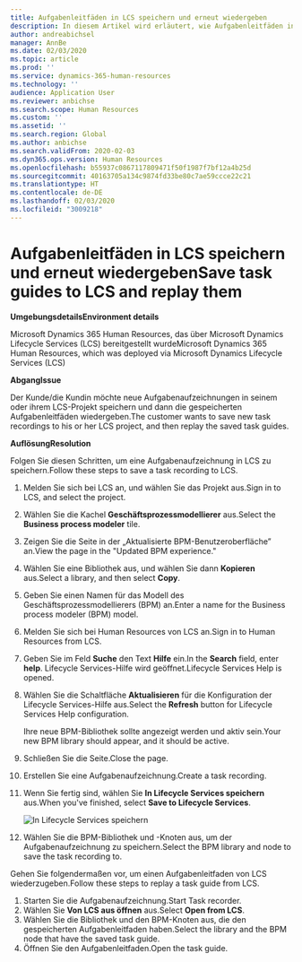 ```yaml
---
title: Aufgabenleitfäden in LCS speichern und erneut wiedergeben
description: In diesem Artikel wird erläutert, wie Aufgabenleitfäden in Microsoft Dynamics Lifecycle Services (LCS) gespeichert und dann wiedergegeben werden.
author: andreabichsel
manager: AnnBe
ms.date: 02/03/2020
ms.topic: article
ms.prod: ''
ms.service: dynamics-365-human-resources
ms.technology: ''
audience: Application User
ms.reviewer: anbichse
ms.search.scope: Human Resources
ms.custom: ''
ms.assetid: ''
ms.search.region: Global
ms.author: anbichse
ms.search.validFrom: 2020-02-03
ms.dyn365.ops.version: Human Resources
ms.openlocfilehash: b55937c0867117809471f50f1987f7bf12a4b25d
ms.sourcegitcommit: 40163705a134c9874fd33be80c7ae59ccce22c21
ms.translationtype: HT
ms.contentlocale: de-DE
ms.lasthandoff: 02/03/2020
ms.locfileid: "3009218"
---
```

# <a name="save-task-guides-to-lcs-and-replay-them"></a><span data-ttu-id="42d24-103">Aufgabenleitfäden in LCS speichern und erneut wiedergeben</span><span class="sxs-lookup"><span data-stu-id="42d24-103">Save task guides to LCS and replay them</span></span>

<span data-ttu-id="42d24-104">**Umgebungsdetails**</span><span class="sxs-lookup"><span data-stu-id="42d24-104">**Environment details**</span></span> 

<span data-ttu-id="42d24-105">Microsoft Dynamics 365 Human Resources, das über Microsoft Dynamics Lifecycle Services (LCS) bereitgestellt wurde</span><span class="sxs-lookup"><span data-stu-id="42d24-105">Microsoft Dynamics 365 Human Resources, which was deployed via Microsoft Dynamics Lifecycle Services (LCS)</span></span>

<span data-ttu-id="42d24-106">**Abgang**</span><span class="sxs-lookup"><span data-stu-id="42d24-106">**Issue**</span></span>

<span data-ttu-id="42d24-107">Der Kunde/die Kundin möchte neue Aufgabenaufzeichnungen in seinem oder ihrem LCS-Projekt speichern und dann die gespeicherten Aufgabenleitfäden wiedergeben.</span><span class="sxs-lookup"><span data-stu-id="42d24-107">The customer wants to save new task recordings to his or her LCS project, and then replay the saved task guides.</span></span>

<span data-ttu-id="42d24-108">**Auflösung**</span><span class="sxs-lookup"><span data-stu-id="42d24-108">**Resolution**</span></span>

<span data-ttu-id="42d24-109">Folgen Sie diesen Schritten, um eine Aufgabenaufzeichnung in LCS zu speichern.</span><span class="sxs-lookup"><span data-stu-id="42d24-109">Follow these steps to save a task recording to LCS.</span></span>

1. <span data-ttu-id="42d24-110">Melden Sie sich bei LCS an, und wählen Sie das Projekt aus.</span><span class="sxs-lookup"><span data-stu-id="42d24-110">Sign in to LCS, and select the project.</span></span>
2. <span data-ttu-id="42d24-111">Wählen Sie die Kachel **Geschäftsprozessmodellierer** aus.</span><span class="sxs-lookup"><span data-stu-id="42d24-111">Select the **Business process modeler** tile.</span></span>
3. <span data-ttu-id="42d24-112">Zeigen Sie die Seite in der „Aktualisierte BPM-Benutzeroberfläche” an.</span><span class="sxs-lookup"><span data-stu-id="42d24-112">View the page in the "Updated BPM experience."</span></span>
4. <span data-ttu-id="42d24-113">Wählen Sie eine Bibliothek aus, und wählen Sie dann **Kopieren** aus.</span><span class="sxs-lookup"><span data-stu-id="42d24-113">Select a library, and then select **Copy**.</span></span>
5. <span data-ttu-id="42d24-114">Geben Sie einen Namen für das Modell des Geschäftsprozessmodellierers (BPM) an.</span><span class="sxs-lookup"><span data-stu-id="42d24-114">Enter a name for the Business process modeler (BPM) model.</span></span>
6. <span data-ttu-id="42d24-115">Melden Sie sich bei Human Resources von LCS an.</span><span class="sxs-lookup"><span data-stu-id="42d24-115">Sign in to Human Resources from LCS.</span></span>
7. <span data-ttu-id="42d24-116">Geben Sie im Feld **Suche** den Text **Hilfe** ein.</span><span class="sxs-lookup"><span data-stu-id="42d24-116">In the **Search** field, enter **help**.</span></span> <span data-ttu-id="42d24-117">Lifecycle Services-Hilfe wird geöffnet.</span><span class="sxs-lookup"><span data-stu-id="42d24-117">Lifecycle Services Help is opened.</span></span>
8. <span data-ttu-id="42d24-118">Wählen Sie die Schaltfläche **Aktualisieren** für die Konfiguration der Lifecycle Services-Hilfe aus.</span><span class="sxs-lookup"><span data-stu-id="42d24-118">Select the **Refresh** button for Lifecycle Services Help configuration.</span></span>

    <span data-ttu-id="42d24-119">Ihre neue BPM-Bibliothek sollte angezeigt werden und aktiv sein.</span><span class="sxs-lookup"><span data-stu-id="42d24-119">Your new BPM library should appear, and it should be active.</span></span>

9. <span data-ttu-id="42d24-120">Schließen Sie die Seite.</span><span class="sxs-lookup"><span data-stu-id="42d24-120">Close the page.</span></span>
10. <span data-ttu-id="42d24-121">Erstellen Sie eine Aufgabenaufzeichnung.</span><span class="sxs-lookup"><span data-stu-id="42d24-121">Create a task recording.</span></span>
11. <span data-ttu-id="42d24-122">Wenn Sie fertig sind, wählen Sie **In Lifecycle Services speichern** aus.</span><span class="sxs-lookup"><span data-stu-id="42d24-122">When you've finished, select **Save to Lifecycle Services**.</span></span>

    ![In Lifecycle Services speichern](media/task-guides.png)

12. <span data-ttu-id="42d24-124">Wählen Sie die BPM-Bibliothek und -Knoten aus, um der Aufgabenaufzeichnung zu speichern.</span><span class="sxs-lookup"><span data-stu-id="42d24-124">Select the BPM library and node to save the task recording to.</span></span>

<span data-ttu-id="42d24-125">Gehen Sie folgendermaßen vor, um einen Aufgabenleitfaden von LCS wiederzugeben.</span><span class="sxs-lookup"><span data-stu-id="42d24-125">Follow these steps to replay a task guide from LCS.</span></span>

1. <span data-ttu-id="42d24-126">Starten Sie die Aufgabenaufzeichnung.</span><span class="sxs-lookup"><span data-stu-id="42d24-126">Start Task recorder.</span></span>
2. <span data-ttu-id="42d24-127">Wählen Sie **Von LCS aus öffnen** aus.</span><span class="sxs-lookup"><span data-stu-id="42d24-127">Select **Open from LCS**.</span></span>
3. <span data-ttu-id="42d24-128">Wählen Sie die Bibliothek und den BPM-Knoten aus, die den gespeicherten Aufgabenleitfaden haben.</span><span class="sxs-lookup"><span data-stu-id="42d24-128">Select the library and the BPM node that have the saved task guide.</span></span>
4. <span data-ttu-id="42d24-129">Öffnen Sie den Aufgabenleitfaden.</span><span class="sxs-lookup"><span data-stu-id="42d24-129">Open the task guide.</span></span>
